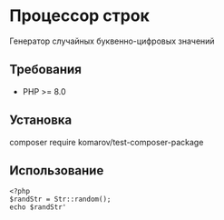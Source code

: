 # Процессор строк
Генератор случайных буквенно-цифровых значений
## Требования
- PHP >= 8.0
## Установка
composer require komarov/test-composer-package
## Использование
```
<?php
$randStr = Str::random();
echo $randStr'
```